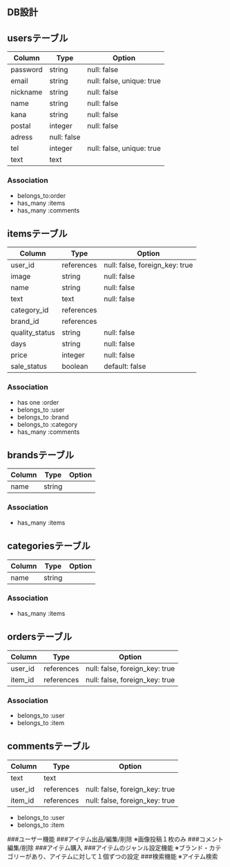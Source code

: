 ## DB設計

## usersテーブル
|Column|Type|Option|
|------|----|------|
|password|string|null: false|
|email|string|null: false, unique: true|
|nickname|string|null: false|
|name|string|null: false|
|kana|string|null: false|
|postal|integer|null: false|
|adress|null: false|
|tel|integer|null: false, unique: true|
|text|text|

### Association
- belongs_to:order
- has_many :items
- has_many :comments


## itemsテーブル
|Column|Type|Option|
|------|----|------|
|user_id|references|null: false, foreign_key: true|
|image|string|null: false|
|name|string|null: false|
|text|text|null: false|
|category_id|references|
|brand_id|references|
|quality_status|string|null: false|
|days|string|null: false|
|price|integer|null: false|
|sale_status|boolean|default: false|

### Association
- has one :order
- belongs_to :user
- belongs_to :brand
- belongs_to :category
- has_many :comments



## brandsテーブル
|Column|Type|Option|
|------|----|------|
|name|string|

### Association
- has_many :items


## categoriesテーブル
|Column|Type|Option|
|------|----|------|
|name|string|

### Association
- has_many :items


## ordersテーブル
|Column|Type|Option|
|------|----|------|
|user_id|references|null: false, foreign_key: true|
|item_id|references|null: false, foreign_key: true|


### Association
- belongs_to :user
- belongs_to :item


## commentsテーブル
|Column|Type|Option|
|------|----|------|
|text|text|
|user_id|references|null: false, foreign_key: true|
|item_id|references|null: false, foreign_key: true|

- belongs_to :user
- belongs_to :item



###ユーザー機能
###アイテム出品/編集/削除
※画像投稿１枚のみ
###コメント編集/削除
###アイテム購入
###アイテムのジャンル設定機能
※ブランド・カテゴリーがあり、アイテムに対して１個ずつの設定
###検索機能
※アイテム検索

